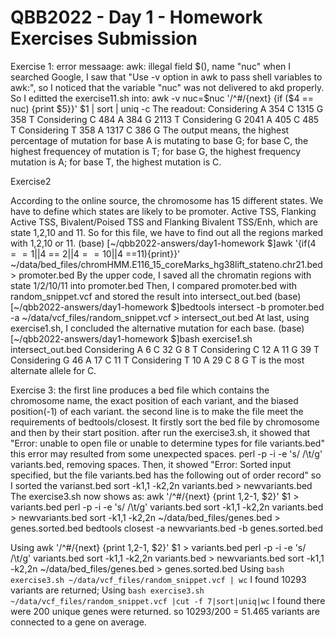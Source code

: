 # QBB2022 - Day 1 - Homework Exercises Submission
Exercise 1: 
error messaage: awk: illegal field $(), name "nuc"
when I searched Google, I saw that "Use -v option in awk to pass shell variables to awk:", so I noticed that the variable "nuc"  was not delivered to akd properly. So I editted the exercise11.sh into:
awk -v nuc=$nuc '/^#/{next} {if ($4 == nuc) {print $5}}' $1 | sort | uniq -c
The readout: 
Considering  A
 354 C
1315 G
 358 T
Considering  C
 484 A
 384 G
2113 T
Considering  G
2041 A
 405 C
 485 T
Considering  T
 358 A
1317 C
 386 G
The output means, the highest percentage of mutation for base A is mutating to base G; for base C, the highest frequencey of mutation is  T; for base G, the highest frequency mutation  is A; for base T, the highest mutation is C.

Exercise2

According to the online source, the chromosome has 15 different states. We have to define which states are likely to be promoter. Active TSS, Flanking Active TSS, Bivalent/Poised TSS and Flanking Bivalent TSS/Enh, which are state 1,2,10 and 11. So for this file,  we have to find out all the regions marked with 1,2,10 or 11. 
(base) [~/qbb2022-answers/day1-homework $]awk '{if($4 == 1||$4 == 2||$4 == 10||$4 ==11){print}}' ~/data/bed_files/chromHMM.E116_15_coreMarks_hg38lift_stateno.chr21.bed > promoter.bed
By the upper code, I saved all the chromatin regions with state 1/2/10/11 into promoter.bed
Then, I compared  promoter.bed with random_snippet.vcf and stored the result into intersect_out.bed
(base) [~/qbb2022-answers/day1-homework $]bedtools intersect -b promoter.bed -a ~/data/vcf_files/random_snippet.vcf > intersect_out.bed
At last, using exercise1.sh, I concluded the alternative mutation for each base.
(base) [~/qbb2022-answers/day1-homework $]bash exercise1.sh intersect_out.bed
Considering  A
   6 C
  32 G
   8 T
Considering  C
  12 A
  11 G
  39 T
Considering  G
  46 A
  17 C
  11 T
Considering  T
  10 A
  29 C
   8 G
T is the most alternate allele for C.

Exercise 3:
the first line produces a bed file which contains the chromosome name,  the exact position of each variant, and the biased position(-1) of each variant.
the second line is to make the file meet the requirements of bedtools/closest. It firstly sort the bed file by chromosome and  then by their start position.
after run the exercise3.sh, it showed that "Error: unable to open file or unable to determine types for file variants.bed"
this  error may resulted from some  unexpected spaces. 
perl -p -i -e 's/ /\t/g' variants.bed, removing spaces.
Then, it showed "Error: Sorted input specified, but the file variants.bed has the following out of order record"
so I sorted  the varianst.bed
sort -k1,1 -k2,2n variants.bed  > newvariants.bed
The exercise3.sh now  shows as:
awk '/^#/{next} {print $1,$2-1, $2}' $1 > variants.bed
perl -p -i -e 's/ /\t/g' variants.bed 
sort -k1,1 -k2,2n variants.bed  > newvariants.bed
sort -k1,1 -k2,2n ~/data/bed_files/genes.bed > genes.sorted.bed
bedtools closest -a newvariants.bed -b genes.sorted.bed

Using awk '/^#/{next} {print $1,$2-1, $2}' $1 > variants.bed
perl -p -i -e 's/ /\t/g' variants.bed 
sort -k1,1 -k2,2n variants.bed  > newvariants.bed
sort -k1,1 -k2,2n ~/data/bed_files/genes.bed > genes.sorted.bed
Using `bash exercise3.sh ~/data/vcf_files/random_snippet.vcf | wc`
I found 10293 variants are returned;
Using `bash exercise3.sh ~/data/vcf_files/random_snippet.vcf |cut -f 7|sort|uniq|wc` 
I found there were 200 unique genes were returned.
so 10293/200 = 51.465 variants are connected to a gene on average.